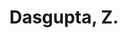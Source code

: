---
# Display name
title: Dasgupta, Z.

# Is this the primary user of the site?
superuser: false

# Highlight the author in author lists? (true/false)
highlight_name: false
---